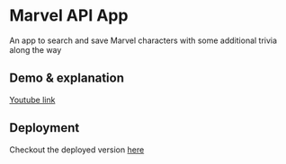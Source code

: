 
# Marvel API App

An app to search and save Marvel characters with some additional trivia along the way




## Demo & explanation

[Youtube link](https://youtu.be/QoyA-byiSoA)

## Deployment

Checkout the deployed version [here](https://roderick0411.github.io/Marvel-API-App/)
